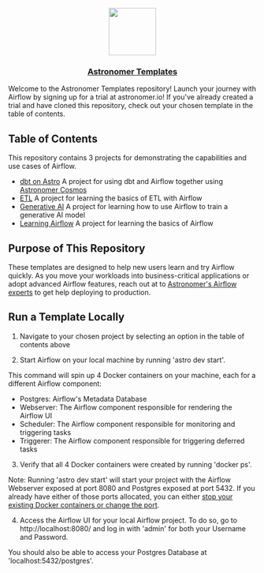 <p align="center">
  <a href="https://astronomer.io">
    <img src="https://www.astronomer.io/monogram/astronomer-monogram-RGB-600px.png" height="96">
    <h3 align="center">Astronomer Templates</h3>
  </a>
</p>

Welcome to the Astronomer Templates repository! Launch your journey with Airflow by signing up for a trial at astronomer.io! If you've already created a trial and have cloned this repository, check out your chosen template in the table of contents.

## Table of Contents

This repository contains 3 projects for demonstrating the capabilities and use cases of Airflow.

- [dbt on Astro](dbt-on-astro/README.md) A project for using dbt and Airflow together using [Astronomer Cosmos](https://github.com/astronomer/astronomer-cosmos)
- [ETL](etl/README.md) A project for learning the basics of ETL with Airflow
- [Generative AI](generative-ai/README.md) A project for learning how to use Airflow to train a generative AI model
- [Learning Airflow](learning-airflow/README.md) A project for learning the basics of Airflow

## Purpose of This Repository
These templates are designed to help new users learn and try Airflow quickly. As you move your workloads into business-critical applications or adopt advanced Airflow features, reach out at to [Astronomer's Airflow experts](https://www.astronomer.io/contact/) to get help deploying to production.

## Run a Template Locally

1. Navigate to your chosen project by selecting an option in the table of contents above

2. Start Airflow on your local machine by running 'astro dev start'.

This command will spin up 4 Docker containers on your machine, each for a different Airflow component:

- Postgres: Airflow's Metadata Database
- Webserver: The Airflow component responsible for rendering the Airflow UI
- Scheduler: The Airflow component responsible for monitoring and triggering tasks
- Triggerer: The Airflow component responsible for triggering deferred tasks

3. Verify that all 4 Docker containers were created by running 'docker ps'.

Note: Running 'astro dev start' will start your project with the Airflow Webserver exposed at port 8080 and Postgres exposed at port 5432. If you already have either of those ports allocated, you can either [stop your existing Docker containers or change the port](https://docs.astronomer.io/astro/test-and-troubleshoot-locally#ports-are-not-available).

4. Access the Airflow UI for your local Airflow project. To do so, go to http://localhost:8080/ and log in with 'admin' for both your Username and Password.

You should also be able to access your Postgres Database at 'localhost:5432/postgres'.
